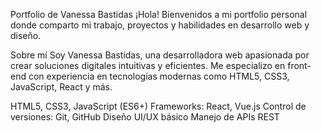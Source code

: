 Portfolio de Vanessa Bastidas
¡Hola! Bienvenidos a mi portfolio personal donde comparto mi trabajo, proyectos y habilidades en desarrollo web y diseño.

Sobre mí
Soy Vanessa Bastidas, una desarrolladora web apasionada por crear soluciones digitales intuitivas y eficientes. Me especializo en front-end con experiencia en tecnologías modernas como HTML5, CSS3, JavaScript, React y más.

HTML5, CSS3, JavaScript (ES6+)
Frameworks: React, Vue.js
Control de versiones: Git, GitHub
Diseño UI/UX básico
Manejo de APIs REST
